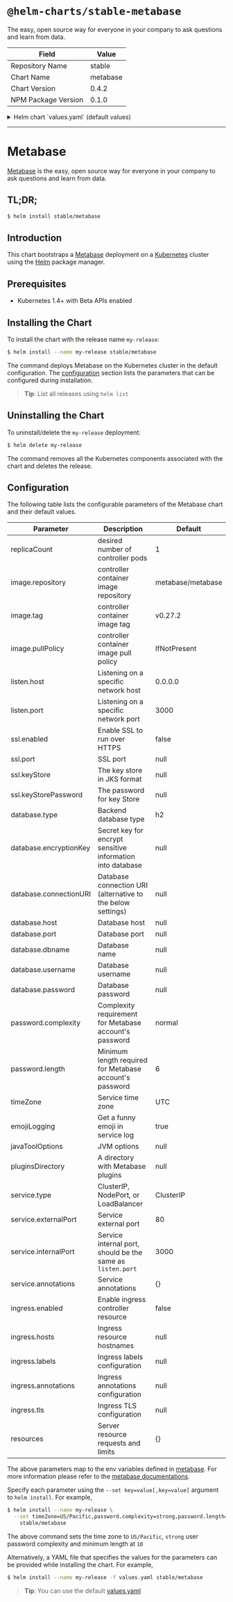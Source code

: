 # `@helm-charts/stable-metabase`

The easy, open source way for everyone in your company to ask questions and learn from data.

| Field               | Value    |
| ------------------- | -------- |
| Repository Name     | stable   |
| Chart Name          | metabase |
| Chart Version       | 0.4.2    |
| NPM Package Version | 0.1.0    |

<details>

<summary>Helm chart `values.yaml` (default values)</summary>

```yaml
# Currently Metabase is not horizontly scalable. See
# https://github.com/metabase/metabase/issues/1446 and
# https://github.com/metabase/metabase/issues/2754
# NOTE: Should remain 1
replicaCount: 1
image:
  repository: metabase/metabase
  tag: v0.29.3
  pullPolicy: IfNotPresent

# Config Jetty web server
listen:
  host: '0.0.0.0'
  port: 3000
ssl:
  # If you have an ssl certificate and would prefer to have Metabase run over HTTPS
  enabled: false
  # port: 8443
  # keyStore: |-
  #   << JKS KEY STORE >>
  # keyStorePassword: storepass

# Backend database
database:
  # Database type (h2 / mysql / postgres), default: h2
  type: h2
  # encryptionKey: << YOUR ENCRYPTION KEY >>
  ## Only need when you use mysql / postgres
  # host:
  # port:
  # dbname:
  # username:
  # password:
  ## Alternatively, use a connection URI for full configurability. Example for SSL enabled Postgres.
  # connectionURI: postgres://user:password@host:port/database?ssl=true&sslmode=require&sslfactory=org.postgresql.ssl.NonValidatingFactory"

password:
  # Changing Metabase password complexity:
  # weak: no character constraints
  # normal: at least 1 digit (default)
  # strong: minimum 8 characters w/ 2 lowercase, 2 uppercase, 1 digit, and 1 special character
  complexity: normal
  length: 6

timeZone: UTC
emojiLogging: true
# javaToolOptions:
# pluginsDirectory:

service:
  name: metabase
  type: ClusterIP
  externalPort: 80
  internalPort: 3000
  annotations:
    # Used to add custom annotations to the Service.
    # service.beta.kubernetes.io/aws-load-balancer-internal: "0.0.0.0/0"
ingress:
  enabled: false
  # Used to create Ingress record (should used with service.type: ClusterIP).
  hosts:
    # - metabase.domain.com
  labels:
    # Used to add custom labels to the Ingress
    # Useful if for example you have multiple Ingress controllers and want your Ingress controllers to bind to specific Ingresses
    # traffic: internal
  annotations:
    # kubernetes.io/ingress.class: nginx
    # kubernetes.io/tls-acme: "true"
  tls:
    # Secrets must be manually created in the namespace.
    # - secretName: metabase-tls
    #   hosts:
    #     - metabase.domain.com
resources:
  {}
  # We usually recommend not to specify default resources and to leave this as a conscious
  # choice for the user. This also increases chances charts run on environments with little
  # resources, such as Minikube. If you do want to specify resources, uncomment the following
  # lines, adjust them as necessary, and remove the curly braces after 'resources:'.
  # limits:
  #  cpu: 100m
  #  memory: 128Mi
  # requests:
  #  cpu: 100m
  #  memory: 128Mi
```

</details>

---

# Metabase

[Metabase](http://metabase.com) is the easy, open source way for everyone in your company to ask questions and learn from data.

## TL;DR;

```bash
$ helm install stable/metabase
```

## Introduction

This chart bootstraps a [Metabase](https://github.com/metabase/metabase) deployment on a [Kubernetes](http://kubernetes.io) cluster using the [Helm](https://helm.sh) package manager.

## Prerequisites

- Kubernetes 1.4+ with Beta APIs enabled

## Installing the Chart

To install the chart with the release name `my-release`:

```bash
$ helm install --name my-release stable/metabase
```

The command deploys Metabase on the Kubernetes cluster in the default configuration. The [configuration](#configuration) section lists the parameters that can be configured during installation.

> **Tip**: List all releases using `helm list`

## Uninstalling the Chart

To uninstall/delete the `my-release` deployment:

```bash
$ helm delete my-release
```

The command removes all the Kubernetes components associated with the chart and deletes the release.

## Configuration

The following table lists the configurable parameters of the Metabase chart and their default values.

| Parameter              | Description                                                 | Default           |
| ---------------------- | ----------------------------------------------------------- | ----------------- |
| replicaCount           | desired number of controller pods                           | 1                 |
| image.repository       | controller container image repository                       | metabase/metabase |
| image.tag              | controller container image tag                              | v0.27.2           |
| image.pullPolicy       | controller container image pull policy                      | IfNotPresent      |
| listen.host            | Listening on a specific network host                        | 0.0.0.0           |
| listen.port            | Listening on a specific network port                        | 3000              |
| ssl.enabled            | Enable SSL to run over HTTPS                                | false             |
| ssl.port               | SSL port                                                    | null              |
| ssl.keyStore           | The key store in JKS format                                 | null              |
| ssl.keyStorePassword   | The password for key Store                                  | null              |
| database.type          | Backend database type                                       | h2                |
| database.encryptionKey | Secret key for encrypt sensitive information into database  | null              |
| database.connectionURI | Database connection URI (alternative to the below settings) | null              |
| database.host          | Database host                                               | null              |
| database.port          | Database port                                               | null              |
| database.dbname        | Database name                                               | null              |
| database.username      | Database username                                           | null              |
| database.password      | Database password                                           | null              |
| password.complexity    | Complexity requirement for Metabase account's password      | normal            |
| password.length        | Minimum length required for Metabase account's password     | 6                 |
| timeZone               | Service time zone                                           | UTC               |
| emojiLogging           | Get a funny emoji in service log                            | true              |
| javaToolOptions        | JVM options                                                 | null              |
| pluginsDirectory       | A directory with Metabase plugins                           | null              |
| service.type           | ClusterIP, NodePort, or LoadBalancer                        | ClusterIP         |
| service.externalPort   | Service external port                                       | 80                |
| service.internalPort   | Service internal port, should be the same as `listen.port`  | 3000              |
| service.annotations    | Service annotations                                         | {}                |
| ingress.enabled        | Enable ingress controller resource                          | false             |
| ingress.hosts          | Ingress resource hostnames                                  | null              |
| ingress.labels         | Ingress labels configuration                                | null              |
| ingress.annotations    | Ingress annotations configuration                           | null              |
| ingress.tls            | Ingress TLS configuration                                   | null              |
| resources              | Server resource requests and limits                         | {}                |

The above parameters map to the env variables defined in [metabase](http://github.com/metabase/metabase). For more information please refer to the [metabase documentations](http://www.metabase.com/docs/v0.24.2/).

Specify each parameter using the `--set key=value[,key=value]` argument to `helm install`. For example,

```bash
$ helm install --name my-release \
  --set timeZone=US/Pacific,password.complexity=strong,password.length=10 \
    stable/metabase
```

The above command sets the time zone to `US/Pacific`, `strong` user password complexity and minimum length at `10`

Alternatively, a YAML file that specifies the values for the parameters can be provided while installing the chart. For example,

```bash
$ helm install --name my-release -f values.yaml stable/metabase
```

> **Tip**: You can use the default [values.yaml](values.yaml)
